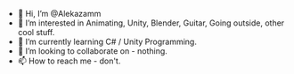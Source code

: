 - 👋 Hi, I’m @Alekazamm
- 👀 I’m interested in Animating, Unity, Blender, Guitar, Going outside, other cool stuff. 
- 🌱 I’m currently learning C# / Unity Programming. 
- 💞️ I’m looking to collaborate on - nothing. 
- 📫 How to reach me - don't. 

<!---
Alekazamm/Alekazamm is a ✨ special ✨ repository because its `README.md` (this file) appears on your GitHub profile.
You can click the Preview link to take a look at your changes.
--->
